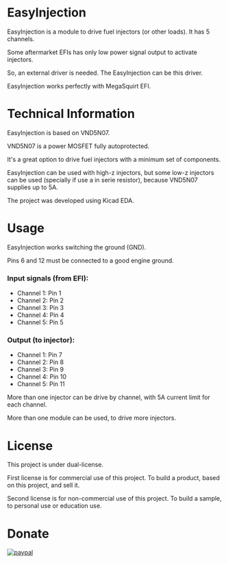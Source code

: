 # EasyInjection
EasyInjection is a module to drive fuel injectors (or other loads). It has 5 channels.

Some aftermarket EFIs has only low power signal output to activate injectors.

So, an external driver is needed. The EasyInjection can be this driver.

EasyInjection works perfectly with MegaSquirt EFI.

# Technical Information
EasyInjection is based on VND5N07.

VND5N07 is a power MOSFET fully autoprotected. 

It's a great option to drive fuel injectors with a minimum set of components.

EasyInjection can be used with high-z injectors, but some low-z injectors can be used (specially if use a in serie resistor), because VND5N07 supplies up to 5A.

The project was developed using Kicad EDA.

# Usage
EasyInjection works switching the ground (GND).

Pins 6 and 12 must be connected to a good engine ground.

### Input signals (from EFI):

- Channel 1: Pin 1
- Channel 2: Pin 2
- Channel 3: Pin 3
- Channel 4: Pin 4
- Channel 5: Pin 5

### Output (to injector):

- Channel 1: Pin 7
- Channel 2: Pin 8
- Channel 3: Pin 9
- Channel 4: Pin 10
- Channel 5: Pin 11


More than one injector can be drive by channel, with 5A current limit for each channel.

More than one module can be used, to drive more injectors.



# License
This project is under dual-license.

First license is for commercial use of this project. To build a product, based on this project, and sell it.

Second license is for non-commercial use of this project. To build a sample, to personal use or education use.

# Donate
[![paypal](https://www.paypalobjects.com/en_US/i/btn/btn_donateCC_LG.gif)](https://www.paypal.com/cgi-bin/webscr?cmd=_donations&business=B875H7TZRFDBL&lc=BR&item_name=DDO%20Engineering&currency_code=USD&bn=PP%2dDonationsBF%3abtn_donateCC_LG%2egif%3aNonHosted)

